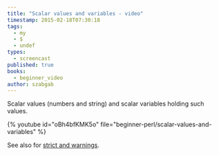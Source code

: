 ```yaml
---
title: "Scalar values and variables - video"
timestamp: 2015-02-18T07:30:18
tags:
  - my
  - $
  - undef
types:
  - screencast
published: true
books:
  - beginner_video
author: szabgab
---
```



Scalar values (numbers and string) and scalar variables holding such values.


{% youtube id="oBh4bfKMK5o" file="beginner-perl/scalar-values-and-variables" %}

See also for [strict and warnings](/installing-perl-and-getting-started).


